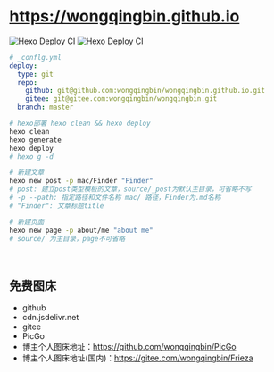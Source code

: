 # <https://wongqingbin.github.io>

![Hexo Deploy CI](https://github.com/wongqingbin/blog/workflows/Hexo%20Deploy%20CI/badge.svg?branch=master&event=push)
![Hexo Deploy CI](https://github.com/wongqingbin/blog/workflows/Hexo%20Deploy%20CI/badge.svg?branch=master&event=repository_dispatch)

```YAML
# _conflg.yml
deploy:
  type: git
  repo:
    github: git@github.com:wongqingbin/wongqingbin.github.io.git
    gitee: git@gitee.com:wongqingbin/wongqingbin.git
  branch: master
```

```bash
# hexo部署 hexo clean && hexo deploy
hexo clean
hexo generate
hexo deploy
# hexo g -d
```

```bash
# 新建文章
hexo new post -p mac/Finder "Finder"
# post: 建立post类型模板的文章，source/_post为默认主目录，可省略不写
# -p --path: 指定路径和文件名称 mac/ 路径，Finder为.md名称
# "Finder": 文章标题title

# 新建页面
hexo new page -p about/me "about me"
# source/ 为主目录，page不可省略
```

&nbsp;

## 免费图床

- github
- cdn.jsdelivr.net
- gitee
- PicGo
- 博主个人图床地址：<https://github.com/wongqingbin/PicGo>
- 博主个人图床地址(国内)：<https://gitee.com/wongqingbin/Frieza>

